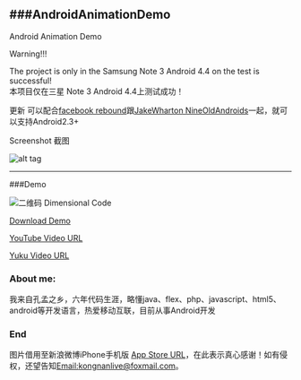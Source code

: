 ###AndroidAnimationDemo
-----
Android Animation Demo

Warning!!!

The project is only in the Samsung Note 3 Android 4.4 on the test is successful!  
本项目仅在三星 Note 3 Android 4.4上测试成功！

更新
可以配合[facebook rebound](https://github.com/facebook/rebound)跟[JakeWharton NineOldAndroids](https://github.com/JakeWharton/NineOldAndroids)一起，就可以支持Android2.3+

Screenshot 截图

![alt tag](https://github.com/kongnanlive/AndroidAnimationDemo/raw/master/screenshots/myaa1.mov_1409889442.gif)

---

###Demo

![二维码 Dimensional Code](https://github.com/kongnanlive/AndroidAnimationDemo/raw/master/download/dimensionalcode.png)

[Download Demo](https://github.com/kongnanlive/AndroidAnimationDemo/raw/master/download/AndroidAnimationDemo-release.apk)

[YouTube Video URL](http://youtu.be/9r5MYCzO6fs)

[Yuku Video URL](http://v.youku.com/v_show/id_XNzc0MTgxMDg4.html)

### About me:

我来自孔孟之乡，六年代码生涯，略懂java、flex、php、javascript、html5、android等开发语言，热爱移动互联，目前从事Android开发

### End

图片借用至新浪微博iPhone手机版 [App Store URL](https://itunes.apple.com/us/app/weibo/id350962117)，在此表示真心感谢！如有侵权，还望告知[Email:kongnanlive@foxmail.com](mailto:kongnanlive@foxmail.com)。
